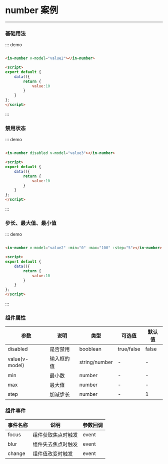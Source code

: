 <script>
export default {
    data(){
        return {
            value1:10,
            value2:10,
            value3:10
        }
    }
};
</script>
# number 案例
---
### 基础用法

<div class="demo-block">
    <in-number v-model="value1"></in-number>
</div>

::: demo
```html

<in-number v-model="value2"></in-number>

<script>
export default {
    data(){
        return {
            value:10
        }
    }
};
</script>

```
:::

### 禁用状态

<div class="demo-block">
    <in-number disabled v-model="value3"></in-number>
</div>

::: demo
```html

<in-number disabled v-model="value3"></in-number>

<script>
export default {
    data(){
        return {
            value:10
        }
    }
};
</script>

```
:::


### 步长、最大值、最小值

<div class="demo-block">
    <in-number v-model="value2" :min="0" :max="100" :step="5"></in-number>
</div>

::: demo
```html

<in-number v-model="value2" :min="0" :max="100" :step="5"></in-number>

<script>
export default {
    data(){
        return {
            value:10
        }
    }
};
</script>

```
:::

### 组件属性
|参数|说明|类型|可选值|默认值|
|---|---|---|---|---|
| disabled | 是否禁用 | booblean | true/false | false |
| value(v-model) | 输入框的值 | string/number | - | - |
| min | 最小数 | number | - | - |
| max | 最大值 | number | - | - |
| step | 加减步长 | number | - | 1 |

### 组件事件
|事件名称|说明|参数回调|
|---|---|---|
| focus | 组件获取焦点时触发 | event |
| blur | 组件失去焦点时触发 | event |
| change | 组件值改变时触发 | event |
